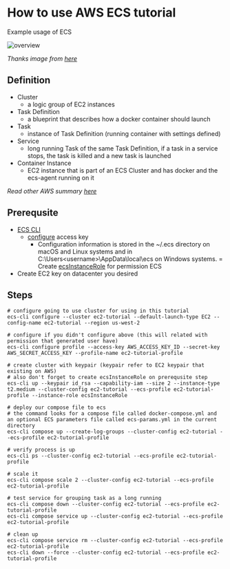 # How to use AWS ECS tutorial
Example usage of ECS

![overview](https://cdn-media-1.freecodecamp.org/images/scH1QJHgrQ6NgA1jQo9ITuCiQGkAawRHmzSc)

*Thanks image from [here](https://cdn-media-1.freecodecamp.org/images/scH1QJHgrQ6NgA1jQo9ITuCiQGkAawRHmzSc)*

## Definition

- Cluster
    - a logic group of EC2 instances
- Task Definition
    - a blueprint that describes how a docker container should launch
- Task
    - instance of Task Definition (running container with settings defined)
- Service
    - long running Task of the same Task Definition, if a task in a service stops, the task is killed and a new task is launched
- Container Instance
    - EC2 instance that is part of an ECS Cluster and has docker and the ecs-agent running on it

*Read other AWS summary [here](https://github.com/howtoautomateinth/awesome-aws/blob/master/README.md)*

## Prerequsite
- [ECS CLI](https://docs.aws.amazon.com/AmazonECS/latest/developerguide/ECS_CLI_installation.html)
    - [configure](https://docs.aws.amazon.com/AmazonECS/latest/developerguide/ECS_CLI_Configuration.html) access key
        -  Configuration information is stored in the ~/.ecs directory on macOS and Linux systems and in C:\Users\<username>\AppData\local\ecs on Windows systems.
= Create [ecsInstanceRole](https://docs.aws.amazon.com/batch/latest/userguide/instance_IAM_role.html) for permission ECS
- Create EC2 key on datacenter you desired

## Steps

```
# configure going to use cluster for using in this tutorial
ecs-cli configure --cluster ec2-tutorial --default-launch-type EC2 --config-name ec2-tutorial --region us-west-2

# configure if you didn't configure above (this will related with permission that generated user have)
ecs-cli configure profile --access-key AWS_ACCESS_KEY_ID --secret-key AWS_SECRET_ACCESS_KEY --profile-name ec2-tutorial-profile

# create cluster with keypair (keypair refer to EC2 keypair that existing on AWS)
# also don't forget to create ecsInstanceRole on prerequsite step
ecs-cli up --keypair id_rsa --capability-iam --size 2 --instance-type t2.medium --cluster-config ec2-tutorial --ecs-profile ec2-tutorial-profile --instance-role ecsInstanceRole

# deploy our compose file to ecs
# the command looks for a compose file called docker-compose.yml and an optional ECS parameters file called ecs-params.yml in the current directory
ecs-cli compose up --create-log-groups --cluster-config ec2-tutorial --ecs-profile ec2-tutorial-profile

# verify process is up
ecs-cli ps --cluster-config ec2-tutorial --ecs-profile ec2-tutorial-profile

# scale it
ecs-cli compose scale 2 --cluster-config ec2-tutorial --ecs-profile ec2-tutorial-profile

# test service for grouping task as a long running
ecs-cli compose down --cluster-config ec2-tutorial --ecs-profile ec2-tutorial-profile
ecs-cli compose service up --cluster-config ec2-tutorial --ecs-profile ec2-tutorial-profile

# clean up
ecs-cli compose service rm --cluster-config ec2-tutorial --ecs-profile ec2-tutorial-profile
ecs-cli down --force --cluster-config ec2-tutorial --ecs-profile ec2-tutorial-profile
```
